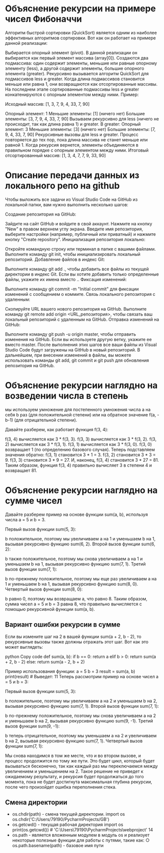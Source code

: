 
# Объяснение рекурсии на примере чисел Фибоначчи
Алгоритм быстрой сортировки (QuickSort) является одним из наиболее эффективных алгоритмов сортировки. Вот как он работает на примере данной реализации:

Выбирается опорный элемент (pivot). В данной реализации он выбирается как первый элемент массива (array[0]).
Создаются два подмассива: один содержит элементы, меньшие или равные опорному элементу (less), а другой содержит элементы, большие опорного элемента (greater).
Рекурсивно вызывается алгоритм QuickSort для подмассивов less и greater.
Когда длина подмассивов становится меньше или равна 1, они возвращаются как отсортированные массивы.
На последнем этапе сортированные подмассивы less и greater конкатенируются с опорным элементом между ними.
Пример:

Исходный массив: [1, 3, 7, 9, 4, 33, 7, 90]

Опорный элемент: 1
Меньшие элементы: [1] (ничего нет)
Большие элементы: [3, 7, 9, 4, 33, 7, 90]
Вызываем рекурсивно для less (ничего не происходит, так как длина равна 1) и greater.
В greater:
Опорный элемент: 3
Меньшие элементы: [3] (ничего нет)
Большие элементы: [7, 9, 4, 33, 7, 90]
Рекурсивные вызовы для less и greater.
Процесс повторяется до тех пор, пока длина массива не станет меньше или равной 1.
Когда рекурсия вернется, элементы объединяются в правильном порядке с опорным элементом между ними.
Итоговый отсортированный массив: [1, 3, 4, 7, 7, 9, 33, 90]

# Описание передачи данных из локального репо на github 

Чтобы выложить все задачи из Visual Studio Code на GitHub из локальной папки, вам нужно выполнить несколько шагов:

Создание репозитория на GitHub:

Зайдите на сайт GitHub и войдите в свой аккаунт.
Нажмите на кнопку "New" в правом верхнем углу экрана.
Введите имя репозитория, выберите настройки (например, публичный или приватный) и нажмите кнопку "Create repository".
Инициализация репозитория локально:

Откройте командную строку или терминал в папке с вашими файлами.
Выполните команду git init, чтобы инициализировать локальный репозиторий.
Добавление файлов в индекс Git:

Выполните команду git add ., чтобы добавить все файлы из текущей директории в индекс Git. Если вы хотите добавить только определенные файлы, укажите их имена вместо ..
Фиксация изменений:

Выполните команду git commit -m "Initial commit" для фиксации изменений с сообщением о коммите.
Связь локального репозитория с удаленным:

Скопируйте URL вашего нового репозитория на GitHub.
Выполните команду git remote add origin <URL_репозитория>, чтобы связать ваш локальный репозиторий с удаленным на GitHub.
Отправка изменений на GitHub:

Выполните команду git push -u origin master, чтобы отправить изменения на GitHub. Если вы используете другую ветку, укажите ее вместо master.
После выполнения этих шагов все ваши файлы из Visual Studio Code будут загружены на GitHub в новый репозиторий. В дальнейшем, при внесении изменений в файлы, вы можете использовать команды git add, git commit и git push для обновления репозитория на GitHub.

# Объяснение рекурсии наглядно на возведении числа в степень
мы используем умножение для постепенного умножения числа a на себя b раз (для положительной степени) или на обратное значение f(a, -b-1) (для отрицательной степени).

Давайте разберем, как работает функция f(3, 4):

f(3, 4) вычисляется как 3 * f(3, 3).
f(3, 3) вычисляется как 3 * f(3, 2).
f(3, 2) вычисляется как 3 * f(3, 1).
f(3, 1) вычисляется как 3 * f(3, 0).
f(3, 0) возвращает 1 (по определению базового случая).
Теперь подставляем значения обратно: f(3, 1) становится 3 * 1 = 3.
f(3, 2) становится 3 * 3 = 9.
f(3, 3) становится 3 * 9 = 27.
И, наконец, f(3, 4) становится 3 * 27 = 81.
Таким образом, функция f(3, 4) правильно вычисляет 3 в степени 4 и возвращает 81.

# Объяснение рекурсии наглядно на сумме чисел
Давайте разберем пример на основе функции sum(a, b), используя числа a = 5 и b = 3.

Первый вызов функции sum(5, 3):

b положительное, поэтому мы увеличиваем a на 1 и уменьшаем b на 1, вызывая рекурсивно функцию sum(6, 2).
Второй вызов функции sum(6, 2):

b также положительное, поэтому мы снова увеличиваем a на 1 и уменьшаем b на 1, вызывая рекурсивно функцию sum(7, 1).
Третий вызов функции sum(7, 1):

b по-прежнему положительное, поэтому мы еще раз увеличиваем a на 1 и уменьшаем b на 1, вызывая рекурсивно функцию sum(8, 0).
Четвертый вызов функции sum(8, 0):

b равно 0, поэтому мы возвращаем a, что равно 8.
Таким образом, сумма чисел a = 5 и b = 3 равна 8, что правильно вычисляется с помощью рекурсивной функции sum(a, b).

## Вариант ошибки рекурсии в сумме
Если вы измените шаг на 2 в вашей функции sum(a + 2, b - 2), то рекурсивные вызовы также должны отражать этот шаг. Вот как это может выглядеть:

python
Copy code
def sum(a, b):
    if b == 0:
        return a
    elif b > 0:
        return sum(a + 2, b - 2)
    else:
        return sum(a - 2, b + 2)

Пример использования функции:
a = 5
b = 3
result = sum(a, b)
print(result)  # Выведет: 11
Теперь рассмотрим пример на основе чисел a = 5 и b = 3:

Первый вызов функции sum(5, 3):

b положительное, поэтому мы увеличиваем a на 2 и уменьшаем b на 2, вызывая рекурсивно функцию sum(7, 1).
Второй вызов функции sum(7, 1):

b по-прежнему положительное, поэтому мы снова увеличиваем a на 2 и уменьшаем b на 2, вызывая рекурсивно функцию sum(9, -1).
Третий вызов функции sum(9, -1):

b теперь отрицательное, поэтому мы уменьшаем a на 2 и увеличиваем b на 2, вызывая рекурсивно функцию sum(7, 1).
Четвертый вызов функции sum(7, 1):

Мы снова находимся в том же месте, что и во втором вызове, и процесс продолжится по тому же пути.
Это будет цикл, который будет вызываться бесконечно, так как каждый раз мы переключаемся между увеличением и уменьшением на 2. Такое решение не приведет к ожидаемому результату, и рекурсия будет продолжаться до того момента, пока не будет достигнута максимальная глубина рекурсии, после чего произойдет ошибка переполнения стека.

## Смена директории
* os.chdir(path) - смена текущей директории.
import os
os.chdir('C:/Users/79190/PycharmProjects/GB')
* os.getcwd() - текущая рабочая директория
import os
print(os.getcwd()) # 'C:\Users\79190\PycharmProjects\webproject'
14
* os.path - является вложенным модулем в модуль os и реализует некоторые
полезные функции для работы с путями, такие как:
○ os.path.basename(path) - базовое имя пути

